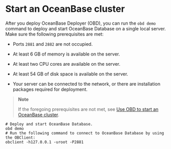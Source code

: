 # Start an OceanBase cluster

After you deploy OceanBase Deployer (OBD), you can run the `obd demo` command to deploy and start OceanBase Database on a single local server. Make sure the following prerequisites are met:

- Ports `2881` and `2882` are not occupied.

- At least 6 GB of memory is available on the server.

- At least two CPU cores are available on the server.

- At least 54 GB of disk space is available on the server.

- Your server can be connected to the network, or there are installation packages required for deployment.

> **Note**
>
> If the foregoing prerequisites are not met, see [Use OBD to start an OceanBase cluster](../3.user-guide/2.start-the-oceanbase-cluster-by-using-obd.md).

```shell
# Deploy and start OceanBase Database.
obd demo
# Run the following command to connect to OceanBase Database by using the OBClient:
obclient -h127.0.0.1 -uroot -P2881
```

